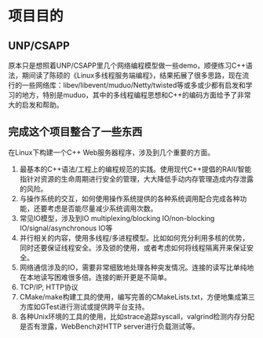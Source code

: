 # 项目目的
## UNP/CSAPP
原本只是想照着UNP/CSAPP里几个网络编程模型做一些demo，顺便练习C++语法，期间读了陈硕的《Linux多线程服务端编程》，结果拓展了很多思路，现在流行的一些网络库：libev/libevent/muduo/Netty/twisted等或多或少都有启发和学习的地方，特别是muduo，其中的多线程编程思想和C++的编码方面给予了非常大的启发和帮助。
## 完成这个项目整合了一些东西
在Linux下构建一个C++ Web服务器程序，涉及到几个重要的方面。
1. 最基本的C++语法/工程上的编程规范的实践。使用现代C++提倡的RAII/智能指针对资源的生命周期进行安全的管理，大大降低手动内存管理造成内存泄露的风险。
2. 与操作系统的交互，如何使用操作系统提供的各种系统调用配合完成各种功能，还要考虑是否能尽量减少系统调用次数。
3. 常见IO模型，涉及到IO multiplexing/blocking IO/non-blocking IO/signal/asynchronous IO等
4. 并行相关的内容，使用多线程/多进程模型。比如如何充分利用多核的优势，同时还要保证线程安全。涉及锁的使用，或者考虑如何将线程隔离开来保证安全。
5. 网络通信涉及的IO，需要非常细致地处理各种突发情况。连接的读写比单纯地在本地读写困难很多倍。连接的断开更是不简单。
6. TCP/IP, HTTP协议
7. CMake/make构建工具的使用，编写完善的CMakeLists.txt，方便地集成第三方库如GTest进行测试或提供跨平台支持。
8. 各种Unix环境的工具的使用，比如strace追踪syscall，valgrind检测内存分配是否有泄露，WebBench对HTTP server进行负载测试等。